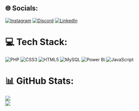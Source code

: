 ## 🌐 Socials:
[![Instagram](https://img.shields.io/badge/Instagram-%23E4405F.svg?logo=Instagram&logoColor=white)](https://www.instagram.com/roberta_sueed) [![Discord](https://img.shields.io/badge/Discord-%237289DA.svg?logo=discord&logoColor=white)](https://discord.gg/roberta_sueed) [![LinkedIn](https://img.shields.io/badge/LinkedIn-%230077B5.svg?logo=linkedin&logoColor=white)](https://linkedin.com/in/www.linkedin.com/in/roberta-sued)

# 💻 Tech Stack:
![PHP](https://img.shields.io/badge/php-%23777BB4.svg?style=for-the-badge&logo=php&logoColor=white) ![CSS3](https://img.shields.io/badge/css3-%231572B6.svg?style=for-the-badge&logo=css3&logoColor=white) ![HTML5](https://img.shields.io/badge/html5-%23E34F26.svg?style=for-the-badge&logo=html5&logoColor=white) ![MySQL](https://img.shields.io/badge/mysql-4479A1.svg?style=for-the-badge&logo=mysql&logoColor=white) ![Power Bi](https://img.shields.io/badge/power_bi-F2C811?style=for-the-badge&logo=powerbi&logoColor=black) ![JavaScript](https://img.shields.io/badge/javascript-%23323330.svg?style=for-the-badge&logo=javascript&logoColor=%23F7DF1E)

# 📊 GitHub Stats:
![](https://github-readme-stats.vercel.app/api?username=RobertaSueed&theme=dark&hide_border=false&include_all_commits=true&count_private=true)<br/>
![](https://github-readme-streak-stats.herokuapp.com/?user=RobertaSueed&theme=dark&hide_border=false)<br/>


